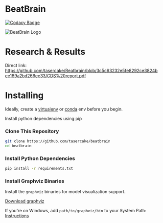 # BeatBrain


[![Codacy Badge](https://api.codacy.com/project/badge/Grade/493598f6df4c4085979b3315a0cbbfe7)](https://www.codacy.com/app/penukonda.krishna.moorthy/BeatBrain?utm_source=github.com&amp;utm_medium=referral&amp;utm_content=tasercake/BeatBrain&amp;utm_campaign=Badge_Grade)

![BeatBrain Logo](images/logo/256h/BeatBrain_Fit_256x.png)


# Research & Results 
Direct link: https://github.com/tasercake/Beatbrain/blob/3c5c93232e5fe8292ce3824bee189a2bd266ee33/CDS%20report.pdf

# Installing

Ideally, create a [virtualenv](https://uoa-eresearch.github.io/eresearch-cookbook/recipe/2014/11/26/python-virtual-env/) or [conda](https://uoa-eresearch.github.io/eresearch-cookbook/recipe/2014/11/20/conda/) env before you begin.

Install python dependencies using pip

### Clone This Repository

```bash
git clone https://github.com/tasercake/beatbrain
cd beatbrain
```

### Install Python Dependencies

```bash
pip install -r requirements.txt
```


### Install Graphviz Binaries

Install the `graphviz` binaries for model visualization support.

[Download graphviz](https://graphviz.gitlab.io/download/)

If you're on Windows, add `path/to/graphviz/bin` to your System Path:
[Instructions](https://docs.alfresco.com/4.2/tasks/fot-addpath.html)

